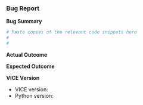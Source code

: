 <!-- Please provide a summary of the issue along with a copy of the code --> 
<!-- which is affected by it. You may add or remove sections that aren't --> 
<!-- applicable at your own discretion. --> 

### Bug Report 

**Bug Summary** 

<!-- Place a few sentences here which describe the issue: the task being --> 
<!-- carried out, and where VICE went wrong. --> 

```python 
# Paste copies of the relevant code snippets here 
# 
# 
``` 

**Actual Outcome** 

<!-- Paste here the outcome of the code, including any relevant output --> 
<!-- to the console --> 


**Expected Outcome** 

<!-- If applicable, describe or paste the expected outcome here --> 


**VICE Version** 
<!-- Please provide information regarding your version of VICE and its --> 
<!-- dependencies. --> 
  * VICE version: 
  * Python version: 

<!-- Both VICE and python versions can be determined in the terminal via --> 
<!-- vice --version and python --version --> 

<!-- If your affected code depends on anything other than VICE, please --> 
<!-- also include here their version numbers. Please also include how you --> 
<!-- installed VICE (e.g. pip or a source installation) --> 
